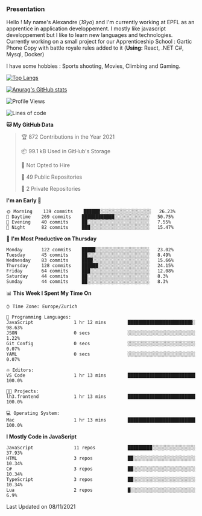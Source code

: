 ### Presentation

Hello ! My name's Alexandre (_19yo_) and I'm currently working at EPFL as an apprentice in application developpement. I mostly like javascript developpement but I like to learn new languages and technologies. Currently working on a small project for our Apprenticeship School : Gartic Phone Copy with battle royale rules added to it (**Using:** React, .NET C#, Mysql, Docker)

I have some hobbies : Sports shooting, Movies, Climbing and Gaming.

[![Top Langs](https://github-readme-stats.vercel.app/api/top-langs/?username=jaavlex&layout=compact&langs_count=8&theme=react)](https://github.com/anuraghazra/github-readme-stats)

[![Anurag's GitHub stats](https://github-readme-stats.vercel.app/api?username=jaavlex&theme=react&show_icons=true&count_private=true)](https://github.com/anuraghazra/github-readme-stats)

<!--START_SECTION:waka-->
![Profile Views](http://img.shields.io/badge/Profile%20Views-8-blue)

![Lines of code](https://img.shields.io/badge/From%20Hello%20World%20I%27ve%20Written-5.4%20million%20lines%20of%20code-blue)

**🐱 My GitHub Data** 

> 🏆 872 Contributions in the Year 2021
 > 
> 📦 99.1 kB Used in GitHub's Storage 
 > 
> 🚫 Not Opted to Hire
 > 
> 📜 49 Public Repositories 
 > 
> 🔑 2 Private Repositories  
 > 
**I'm an Early 🐤** 

```text
🌞 Morning    139 commits    ██████░░░░░░░░░░░░░░░░░░░   26.23% 
🌆 Daytime    269 commits    ████████████░░░░░░░░░░░░░   50.75% 
🌃 Evening    40 commits     ██░░░░░░░░░░░░░░░░░░░░░░░   7.55% 
🌙 Night      82 commits     ███░░░░░░░░░░░░░░░░░░░░░░   15.47%

```
📅 **I'm Most Productive on Thursday** 

```text
Monday       122 commits    █████░░░░░░░░░░░░░░░░░░░░   23.02% 
Tuesday      45 commits     ██░░░░░░░░░░░░░░░░░░░░░░░   8.49% 
Wednesday    83 commits     ████░░░░░░░░░░░░░░░░░░░░░   15.66% 
Thursday     128 commits    ██████░░░░░░░░░░░░░░░░░░░   24.15% 
Friday       64 commits     ███░░░░░░░░░░░░░░░░░░░░░░   12.08% 
Saturday     44 commits     ██░░░░░░░░░░░░░░░░░░░░░░░   8.3% 
Sunday       44 commits     ██░░░░░░░░░░░░░░░░░░░░░░░   8.3%

```


📊 **This Week I Spent My Time On** 

```text
⌚︎ Time Zone: Europe/Zurich

💬 Programming Languages: 
JavaScript               1 hr 12 mins        ████████████████████████░   98.63% 
JSON                     0 secs              ░░░░░░░░░░░░░░░░░░░░░░░░░   1.22% 
Git Config               0 secs              ░░░░░░░░░░░░░░░░░░░░░░░░░   0.07% 
YAML                     0 secs              ░░░░░░░░░░░░░░░░░░░░░░░░░   0.07%

🔥 Editors: 
VS Code                  1 hr 13 mins        █████████████████████████   100.0%

🐱‍💻 Projects: 
lh3.frontend             1 hr 13 mins        █████████████████████████   100.0%

💻 Operating System: 
Mac                      1 hr 13 mins        █████████████████████████   100.0%

```

**I Mostly Code in JavaScript** 

```text
JavaScript               11 repos            █████████░░░░░░░░░░░░░░░░   37.93% 
HTML                     3 repos             ██░░░░░░░░░░░░░░░░░░░░░░░   10.34% 
C#                       3 repos             ██░░░░░░░░░░░░░░░░░░░░░░░   10.34% 
TypeScript               3 repos             ██░░░░░░░░░░░░░░░░░░░░░░░   10.34% 
Lua                      2 repos             █░░░░░░░░░░░░░░░░░░░░░░░░   6.9%

```



 Last Updated on 08/11/2021
<!--END_SECTION:waka-->
